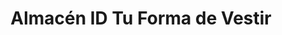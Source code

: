 ---
title: "Almacén ID Tu Forma de Vestir"
url: /bogota-d-c/almacen-id-tu-forma-de-vestir/
shop: Modehaus
---